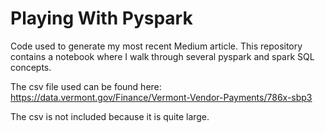 # Playing With Pyspark
Code used to generate my most recent Medium article. This repository contains a notebook where I walk through several pyspark and spark SQL concepts.

The csv file used can be found here:
https://data.vermont.gov/Finance/Vermont-Vendor-Payments/786x-sbp3

The csv is not included because it is quite large.
